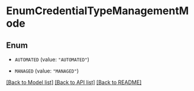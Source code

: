 # EnumCredentialTypeManagementMode

## Enum


* `AUTOMATED` (value: `"AUTOMATED"`)

* `MANAGED` (value: `"MANAGED"`)


[[Back to Model list]](../README.md#documentation-for-models) [[Back to API list]](../README.md#documentation-for-api-endpoints) [[Back to README]](../README.md)


